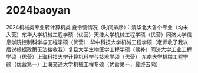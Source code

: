 # 2024baoyan
2024机械类专业转计算机类
夏令营情况（时间排序）：清华北大各个专业（均未入营）东华大学机械工程学硕（优营）天津大学机械工程学硕（优营）同济大学信息学院控制科学与工程学硕（优营）
华中科技大学机械工程学硕（老师收了我以后说根据政策无法接收我）复旦大学生物医学工程学硕（候补）同济大学工业工程学硕（优营）上海科技大学计算机科学与技术学硕（优营）
东南大学机械工程学硕（优营第一）上海交通大学机械工程专硕（优营第一，最终去向）

